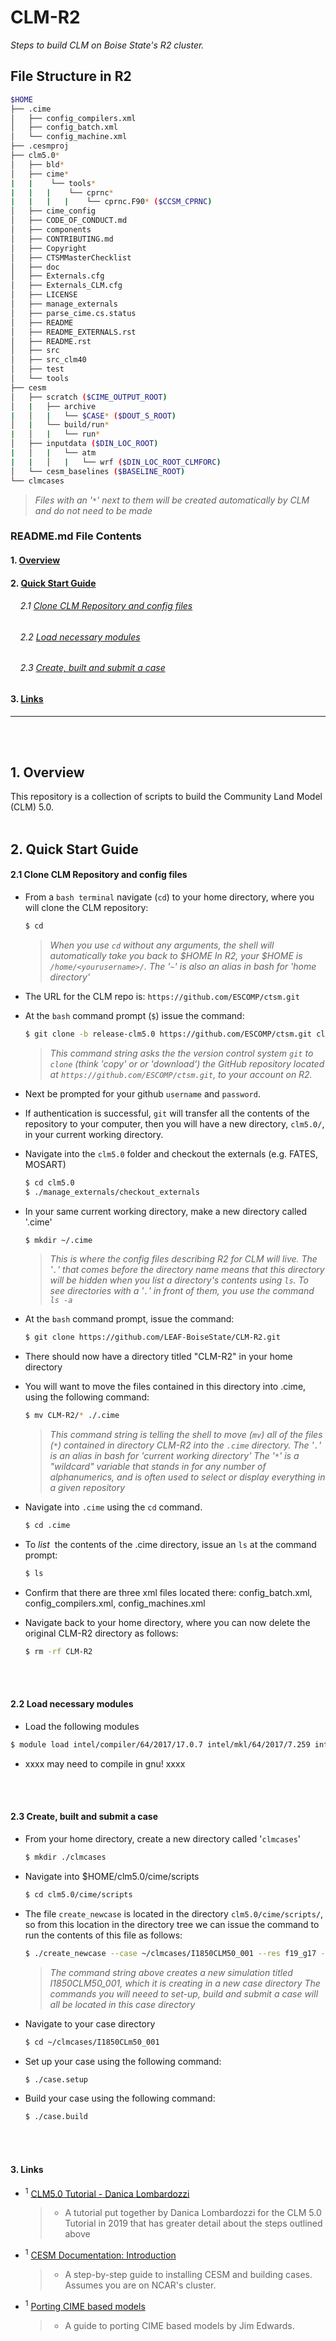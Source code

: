 # CLM-R2

_Steps to build CLM on Boise State's R2 cluster._
<br>

## File Structure in R2
```bash
$HOME
├── .cime
│   ├── config_compilers.xml
│   ├── config_batch.xml
│   └── config_machine.xml
├── .cesmproj
├── clm5.0*
│   ├── bld*
│   ├── cime*
|   |    └── tools*
|   |   |    └── cprnc*
|   |   |   |    └── cprnc.F90* ($CCSM_CPRNC)
│   ├── cime_config
│   ├── CODE_OF_CONDUCT.md
│   ├── components
│   ├── CONTRIBUTING.md
│   ├── Copyright
│   ├── CTSMMasterChecklist
│   ├── doc
│   ├── Externals.cfg
│   ├── Externals_CLM.cfg
│   ├── LICENSE
│   ├── manage_externals
│   ├── parse_cime.cs.status
│   ├── README
│   ├── README_EXTERNALS.rst
│   ├── README.rst
│   ├── src
│   ├── src_clm40
│   ├── test
│   └── tools
├── cesm
│   ├── scratch ($CIME_OUTPUT_ROOT)
│   |   ├── archive
|   │   |   └── $CASE* ($DOUT_S_ROOT)
│   |   └── build/run*
|   │   |   └── run*
│   ├── inputdata ($DIN_LOC_ROOT)
|   │   |   └── atm
|   |   │   |   └── wrf ($DIN_LOC_ROOT_CLMFORC)
│   └── cesm_baselines ($BASELINE_ROOT)
└── clmcases
```
>*Files with an '`*`' next to them will be created automatically by CLM and do not need to be made*

### README.md File Contents
#### 1. [Overview](#1-overview-1)
#### 2. [Quick Start Guide](#2-quick-start-guide-1)
###### &nbsp;&nbsp;&nbsp; 2.1 [Clone CLM Repository and config files](#21-clone-clm-repository-and-config-files)
###### &nbsp;&nbsp;&nbsp; 2.2 [Load necessary modules](#22-load-necessary-modules)
###### &nbsp;&nbsp;&nbsp; 2.3 [Create, built and submit a case](#23-create,-build-and-submit-a-case)
####  3. [Links](#4-links-1)
---
<br>
<br>

## 1. Overview
This repository is a collection of scripts to build the Community Land Model (CLM) 5.0. 
<br>
<br>

## 2. Quick Start Guide
#### 2.1 Clone CLM Repository and config files
  * From a `bash terminal` navigate (`cd`) to your home directory, where you will clone the CLM repository:
    
      ```bash
      $ cd
      ```
      > *When you use `cd` without any arguments, the shell will automatically take you back to $HOME*
      > *In R2, your $HOME is `/home/<yourusername>/`. The '`~`' is also an alias in bash for 'home directory'*
     
  * The URL for the CLM repo is:  `https://github.com/ESCOMP/ctsm.git`
  * At the `bash` command prompt (`$`) issue the command:
  
      ```bash
      $ git clone -b release-clm5.0 https://github.com/ESCOMP/ctsm.git clm5.0 
      ```
      
      > *This command string asks the the version control system `git` to `clone` (think 'copy' or* 
      > *or 'download') the GitHub repository located at `https://github.com/ESCOMP/ctsm.git`,*
      > *to your account on R2.*
  * Next be prompted for your github `username` and `password`.
  * If authentication is successful, `git` will transfer all the contents of the repository to your computer,
  then you will have a new directory, `clm5.0/`, in your current working directory.
  * Navigate into the `clm5.0` folder and checkout the externals (e.g. FATES, MOSART)
  
    ```bash
    $ cd clm5.0
    $ ./manage_externals/checkout_externals
    ```
    
  * In your same current working directory, make a new directory called '.cime'
  
    ```bash
    $ mkdir ~/.cime
    ```
    >*This is where the config files describing R2 for CLM will live.*
    >*The '`.`' that comes before the directory name means that this directory will be hidden when you list a*
    >*directory's contents using `ls`. To see directories with a '`.`' in front of them, you use the command `ls -a`*
  * At the `bash` command prompt, issue the command:
  
      ```bash
      $ git clone https://github.com/LEAF-BoiseState/CLM-R2.git
      ```
  * There should now have a directory titled "CLM-R2" in your home directory
  * You will want to move the files contained in this directory into .cime, using the following command:
  
      ```bash
      $ mv CLM-R2/* ./.cime
      ```
      > *This command string is telling the shell to move (`mv`) all of the files (`*`) contained in directory CLM-R2*
      > *into the `.cime` directory. The '`.`' is an alias in bash for 'current working directory'*
      > *The '`*`' is a "wildcard" variable that stands in for any number of alphanumerics, and is often used to select*
      > *or display everything in a given repository*
  * Navigate into `.cime` using the `cd` command.
  
      ```bash
      $ cd .cime
      ```
      
  * To _list_ &nbsp;the contents of the .cime directory, issue an `ls` at the command prompt:
   
      ```bash
      $ ls
      ```
  * Confirm that there are three xml files located there: config_batch.xml, config_compilers.xml, config_machines.xml
  * Navigate back to your home directory, where you can now delete the original CLM-R2 directory as follows:
  
      ```bash
      $ rm -rf CLM-R2
      ```
  <br>
  <br>

#### 2.2 Load necessary modules
  * Load the following modules
  
  ```bash
  $ module load intel/compiler/64/2017/17.0.7 intel/mkl/64/2017/7.259 intel/mpi/64/2017/7.259 python/intel/2.7 netcdf/intel/64/4.4.1
  ```
  
  * xxxx may need to compile in gnu! xxxx
  <br>
  <br>
  
#### 2.3 Create, built and submit a case
  * From your home directory, create a new directory called '`clmcases`'
    
      ```bash
      $ mkdir ./clmcases
      ```
      
  * Navigate into $HOME/clm5.0/cime/scripts
  
      ```bash
      $ cd clm5.0/cime/scripts
      ```

  * The file `create_newcase` is located in the directory `clm5.0/cime/scripts/`, so from this location in the directory tree we 
  can issue the command to run the contents of this file as follows:
     
     ```bash
     $ ./create_newcase --case ~/clmcases/I1850CLM50_001 --res f19_g17 --compset I1850Clm50Sp --project UCGD0004
     ```
     
     > *The command string above creates a new simulation titled I1850CLM50_001, which it is creating in a new case directory*
     > *The commands you will neeed to set-up, build and submit a case will all be located in this case directory*
  
  * Navigate to your case directory
  
      ```bash
      $ cd ~/clmcases/I1850CLm50_001
      ```
      
  * Set up your case using the following command:
  
      ```bash
      $ ./case.setup
      ```
      
  * Build your case using the following command:

      ```bash
      $ ./case.build
      ```
  <br>
  <br>
   
#### 3. Links
  * <sup><a name="1">1</a></sup> [CLM5.0 Tutorial - Danica Lombardozzi](https://leaf-boisestate.atlassian.net/wiki/spaces/LTH/pages/813727746/Running+CLM+on+R2?preview=/813727746/813793299/2019CLMTutorial_practical1-lombardozzi.pdf) 
    >* A tutorial put together by Danica Lombardozzi for the CLM 5.0 Tutorial in 2019 that has greater detail about the steps outlined above
  * <sup><a name="1">1</a></sup> [CESM Documentation: Introduction](https://escomp.github.io/cesm/release-cesm2/introduction.html) 
    >* A step-by-step guide to installing CESM and building cases. Assumes you are on NCAR's cluster. 
  * <sup><a name="1">1</a></sup> [Porting CIME based models](https://docs.google.com/presentation/d/1min2MUtyqXdjSYLTZOZaU8Iv2FQVWOBGXDL0uOcxqh8/edit#slide=id.p) 
    >* A guide to porting CIME based models by Jim Edwards. 
  <br>
  <br>
  <br>
  <br>
  
  
  
